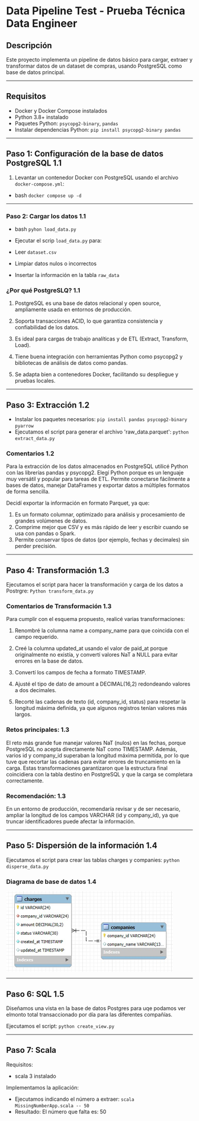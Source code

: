 # Data Pipeline Test - Prueba Técnica Data Engineer

## Descripción

Este proyecto implementa un pipeline de datos básico para cargar, extraer y transformar datos de un dataset de compras, usando PostgreSQL como base de datos principal.

---

## Requisitos

- Docker y Docker Compose instalados
- Python 3.8+ instalado
- Paquetes Python: `psycopg2-binary`, `pandas`
- Instalar dependencias Python: `pip install psycopg2-binary pandas`


---

## Paso 1: Configuración de la base de datos PostgreSQL 1.1

1. Levantar un contenedor Docker con PostgreSQL usando el archivo `docker-compose.yml`:

- bash `docker compose up -d`

---

### Paso 2: Cargar los datos 1.1

- bash `pyhon load_data.py`

- Ejecutar el scrip `load_data.py` para:
- Leer `dataset.csv`
- Limpiar datos nulos o incorrectos
- Insertar la información en la tabla `raw_data`

### ¿Por qué PostgreSLQ? 1.1

1. PostgreSQL es una base de datos relacional y open source, ampliamente usada en entornos de producción.

2. Soporta transacciones ACID, lo que garantiza consistencia y confiabilidad de los datos.

3. Es ideal para cargas de trabajo analíticas y de ETL (Extract, Transform, Load).

4. Tiene buena integración con herramientas Python como psycopg2 y bibliotecas de análisis de datos como pandas.

5. Se adapta bien a contenedores Docker, facilitando su despliegue y pruebas locales.

---

## Paso 3: Extracción 1.2

- Instalar los paquetes necesarios: `pip install pandas psycopg2-binary pyarrow`
- Ejecutamos el script para generar el archivo 'raw_data.parquet': `python extract_data.py`

### Comentarios 1.2

Para la extracción de los datos almacenados en PostgreSQL utilicé Python con las librerías pandas y psycopg2.
Elegí Python porque es un lenguaje muy versátil y popular para tareas de ETL. Permite conectarse fácilmente a bases de datos, manejar DataFrames y exportar datos a múltiples formatos de forma sencilla.

Decidí exportar la información en formato Parquet, ya que:

1. Es un formato columnar, optimizado para análisis y procesamiento de grandes volúmenes de datos.
2. Comprime mejor que CSV y es más rápido de leer y escribir cuando se usa con pandas o Spark.
3. Permite conservar tipos de datos (por ejemplo, fechas y decimales) sin perder precisión.

---

## Paso 4: Transformación 1.3

Ejecutamos el script para hacer la transformación y carga de los datos a Postrgre: `Python transform_data.py`

### Comentarios de Transformación 1.3
Para cumplir con el esquema propuesto, realicé varias transformaciones:

1. Renombré la columna name a company_name para que coincida con el campo requerido.

2. Creé la columna updated_at usando el valor de paid_at porque originalmente no existía, y convertí valores NaT a NULL para evitar errores en la base de datos.

3. Convertí los campos de fecha a formato TIMESTAMP.

4. Ajusté el tipo de dato de amount a DECIMAL(16,2) redondeando valores a dos decimales.

5. Recorté las cadenas de texto (id, company_id, status) para respetar la longitud máxima definida, ya que algunos registros tenían valores más largos.

### Retos principales: 1.3
El reto más grande fue manejar valores NaT (nulos) en las fechas, porque PostgreSQL no acepta directamente NaT como TIMESTAMP. Además, varios id y company_id superaban la longitud máxima permitida, por lo que tuve que recortar las cadenas para evitar errores de truncamiento en la carga.
Estas transformaciones garantizaron que la estructura final coincidiera con la tabla destino en PostgreSQL y que la carga se completara correctamente.

### Recomendación: 1.3
En un entorno de producción, recomendaría revisar y de ser necesario, ampliar la longitud de los campos VARCHAR (id y company_id), ya que truncar identificadores puede afectar la información.

---

## Paso 5: Dispersión de la información 1.4

Ejecutamos el script para crear las tablas charges y companies: `python disperse_data.py`

### Diagrama de base de datos 1.4

![Diagrama ER](diagrama_er.jpg)


---

## Paso 6: SQL 1.5

Diseñamos una vista en la base de datos Postgres para uqe podamos ver elmonto total transaccionado por día para las diferentes compañías.

Ejecutamos el script: `python create_view.py`

---

## Paso 7: Scala

Requisitos:
- scala 3 instalado

Implementamos la aplicación:

- Ejecutamos indicando el número a extraer: `scala MissingNumberApp.scala -- 50`
- Resultado: El número que falta es: 50
